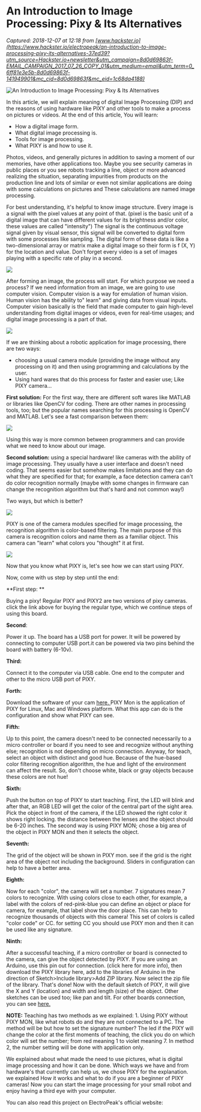 # An Introduction to Image Processing: Pixy & Its Alternatives

_Captured: 2018-12-07 at 12:18 from [www.hackster.io](https://www.hackster.io/electropeak/an-introduction-to-image-processing-pixy-its-alternatives-37ed39?utm_source=Hackster.io+newsletter&utm_campaign=8d0d69863f-EMAIL_CAMPAIGN_2017_07_26_COPY_01&utm_medium=email&utm_term=0_6ff81e3e5b-8d0d69863f-141949901&mc_cid=8d0d69863f&mc_eid=1c68da4188)_

![An Introduction to Image Processing: Pixy & Its Alternatives](https://hackster.imgix.net/uploads/attachments/674965/_3NKNWzi5Le.blob?auto=compress%2Cformat&w=900&h=675&fit=min)

In this article, we will explain meaning of digital Image Processing (DIP) and the reasons of using hardware like PIXY and other tools to make a process on pictures or videos. At the end of this article, You will learn:

  * How a digital image form.
  * What digital image processing is.
  * Tools for image processing.
  * What PIXY is and how to use it.

Photos, videos, and generally pictures in addition to saving a moment of our memories, have other applications too. Maybe you see security cameras in public places or you see robots tracking a line, object or more advanced realizing the situation, separating impurities from products on the production line and lots of similar or even not similar applications are doing with some calculations on pictures and These calculations are named image processing.

For best understanding, it's helpful to know image structure. Every image is a signal with the pixel values at any point of that. (pixel is the basic unit of a digital image that can have different values for its brightness and/or color, these values are called "intensity") The signal is the continuous voltage signal given by visual sensor, this signal will be converted to digital form with some processes like sampling. The digital form of these data is like a two-dimensional array or matrix make a digital image so their form is f (X, Y) for the location and value. Don't forget every video is a set of images playing with a specific rate of play in a second.

![](https://hackster.imgix.net/uploads/attachments/674984/digital_image_forming_process_\(2\)-2_M1PdjR1Rl9.png?auto=compress%2Cformat&w=740&h=555&fit=max)

After forming an image, the process will start. For which purpose we need a process? If we need information from an image, we are going to use computer vision. Computer vision is a way for emulation of human vision. Human vision has the ability to" learn" and giving data from visual inputs. Computer vision basically is the field that made computer to gain high-level understanding from digital images or videos, even for real-time usages; and digital image processing is a part of that.

![](https://hackster.imgix.net/uploads/attachments/674981/computer_vision_Qu0qBgsn5D.png?auto=compress%2Cformat&w=740&h=555&fit=max)

If we are thinking about a robotic application for image processing, there are two ways:

  * choosing a usual camera module (providing the image without any processing on it) and then using programming and calculations by the user.
  * Using hard wares that do this process for faster and easier use; Like PIXY camera…

**First solution:** For the first way, there are different soft wares like MATLAB or libraries like OpenCV for coding. There are other names in processing tools, too; but the popular names searching for this processing is OpenCV and MATLAB. Let's see a fast comparison between them:

![](https://hackster.imgix.net/uploads/attachments/674980/chart-1_f3DcVJULVS.png?auto=compress%2Cformat&w=740&h=555&fit=max)

Using this way is more common between programmers and can provide what we need to know about our image.

**Second solution:** using a special hardware! like cameras with the ability of image processing. They usually have a user interface and doesn't need coding. That seems easier but somehow makes limitations and they can do what they are specified for that; for example, a face detection camera can't do color recognition normally (maybe with some changes in firmware can change the recognition algorithm but that's hard and not common way!)

Two ways, but which is better?

![](https://hackster.imgix.net/uploads/attachments/674978/chart-2_wGgZNCyBWi.png?auto=compress%2Cformat&w=740&h=555&fit=max)

PIXY is one of the camera modules specified for image processing, the recognition algorithm is color-based filtering. The main purpose of this camera is recognition colors and name them as a familiar object. This camera can "learn" what colors you "thought" it at first.

![](https://hackster.imgix.net/uploads/attachments/674983/pixy_introduction_f090v4wW4e.png?auto=compress%2Cformat&w=740&h=555&fit=max)

Now that you know what PIXY is, let's see how we can start using PIXY.

Now, come with us step by step until the end:

**First step: **

Buying a pixy! Regular PIXY and PIXY2 are two versions of pixy cameras. click the link above for buying the regular type, which we continue steps of using this board.

**Second**:

Power it up. The board has a USB port for power. It will be powered by connecting to computer USB port.it can be powered via two pins behind the board with battery (6-10v).

**Third:**

Connect it to the computer via USB cable. One end to the computer and other to the micro USB port of PIXY.

**Forth:**

Download the software of your cam [here. ](https://pixycam.com/downloads-pixy1/)PIXY Mon is the application of PIXY for Linux, Mac and Windows platform. What this app can do is the configuration and show what PIXY can see.

**Fifth:**

Up to this point, the camera doesn't need to be connected necessarily to a micro controller or board if you need to see and recognize without anything else; recognition is not depending on micro connection. Anyway, for teach, select an object with distinct and good hue. Because of the hue-based color filtering recognition algorithm, the hue and light of the environment can affect the result. So, don't choose white, black or gray objects because these colors are not hue!

**Sixth:**

Push the button on top of PIXY to start teaching. First, the LED will blink and after that, an RGB LED will get the color of the central part of the sight area. Pick the object in front of the camera, if the LED showed the right color it shows right locking. the distance between the lenses and the object should be 6-20 inches. The second way is using PIXY MON; chose a big area of the object in PIXY MON and then it selects the object.

**Seventh:**

The grid of the object will be shown in PIXY mon. see if the grid is the right area of the object not including the background. Sliders in configuration can help to have a better area.

**Eighth:**

Now for each "color", the camera will set a number. 7 signatures mean 7 colors to recognize. With using colors close to each other, for example, a label with the colors of red-pink-blue you can define an object or place for camera, for example, that label show the door place. This can help to recognize thousands of objects with this camera! This set of colors is called "color code" or CC. for setting CC you should use PIXY mon and then it can be used like any signature.

**Ninth:**

After a successful teaching, if a micro controller or board is connected to the camera, can give the object detected by PIXY. If you are using an Arduino, use this pin out for connection. (click here for more info), then download the PIXY library here, add to the libraries of Arduino in the direction of Sketch>Include library>Add ZIP library. Now select the zip file of the library. That's done! Now with the default sketch of PIXY, it will give the X and Y (location) and width and length (size) of the object. Other sketches can be used too; like pan and tilt. For other boards connection, you can see [here.](https://docs.pixycam.com/wiki/doku.php?id=wiki:v1:porting_guide)

**NOTE:** Teaching has two methods as we explained: 1. Using PIXY without PIXY MON, like what robots do and they are not connected to a PC. The method will be but how to set the signature number? The led if the PIXY will change the color at the first moments of teaching, the click you do on which color will set the number; from red meaning 1 to violet meaning 7. In method 2, the number setting will be done with application only.

We explained about what made the need to use pictures, what is digital image processing and how it can be done. Which ways we have and from hardware's that currently can help us, we chose PIXY for the explanation. we explained How it works and what to do if you are a beginner of PIXY cameras! Now you can start the image processing for your small robot and enjoy having a third eye with your computer.

You can also read this project on ElectroPeak's official website:

